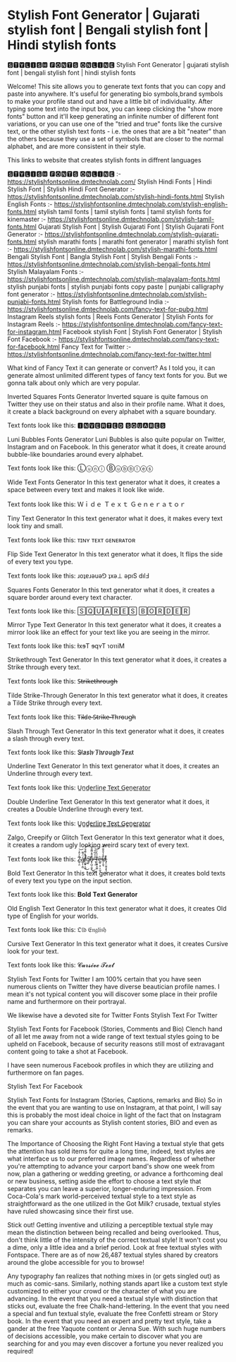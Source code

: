 # Stylish Font Generator | Gujarati stylish font | Bengali stylish font | Hindi stylish fonts
🆂🆃🆈🅻🅸🆂🅷 🅵🅾🅽🆃🆂 🅾🅽🅻🅸🅽🅴 Stylish Font Generator | gujarati stylish font | bengali stylish font | hindi stylish fonts

Welcome! This site allows you to generate text fonts that you can copy and paste into anywhere. It's useful for generating bio symbols,brand symbols to make your profile stand out and have a little bit of individuality. After typing some text into the input box, you can keep clicking the "show more fonts" button and it'll keep generating an infinite number of different font variations, or you can use one of the "tried and true" fonts like the cursive text, or the other stylish text fonts - i.e. the ones that are a bit "neater" than the others because they use a set of symbols that are closer to the normal alphabet, and are more consistent in their style.

This links to website that creates stylish fonts in diffrent languages 

🆂🆃🆈🅻🅸🆂🅷 🅵🅾🅽🆃🆂 🅾🅽🅻🅸🅽🅴 :- https://stylishfontsonline.dmtechnolab.com/
Stylish Hindi Fonts | Hindi Stylish Font | Stylish Hindi Font Generator :- https://stylishfontsonline.dmtechnolab.com/stylish-hindi-fonts.html
Stylish English Fonts :- https://stylishfontsonline.dmtechnolab.com/stylish-english-fonts.html
stylish tamil fonts | tamil stylish fonts | tamil stylish fonts for kinemaster :- https://stylishfontsonline.dmtechnolab.com/stylish-tamil-fonts.html
Gujarati Stylish Font | Stylish Gujarati Font | Stylish Gujarati Font Generator :- https://stylishfontsonline.dmtechnolab.com/stylish-gujarati-fonts.html
stylish marathi fonts | marathi font generator | marathi stylish font :- https://stylishfontsonline.dmtechnolab.com/stylish-marathi-fonts.html
Bengali Stylish Font | Bangla Stylish Font | Stylish Bengali Fonts :- https://stylishfontsonline.dmtechnolab.com/stylish-bengali-fonts.html
Stylish Malayalam Fonts :- https://stylishfontsonline.dmtechnolab.com/stylish-malayalam-fonts.html
stylish punjabi fonts | stylish punjabi fonts copy paste | punjabi calligraphy font generator :- https://stylishfontsonline.dmtechnolab.com/stylish-punjabi-fonts.html
Stylish fonts for Battleground India :- https://stylishfontsonline.dmtechnolab.com/fancy-text-for-pubg.html
Instagram Reels stylish fonts | Reels Fonts Generator | Stylish Fonts for Instagram Reels :- https://stylishfontsonline.dmtechnolab.com/fancy-text-for-instagram.html
Facebook stylish Font | Stylish Font Generator | Stylish Font Facebook :- https://stylishfontsonline.dmtechnolab.com/fancy-text-for-facebook.html
Fancy Text for Twitter :- https://stylishfontsonline.dmtechnolab.com/fancy-text-for-twitter.html


What kind of Fancy Text it can generate or convert?
As I told you, it can generate almost unlimited different types of fancy text fonts for you. But we gonna talk about only which are very popular.


Inverted Squares Fonts Generator
Inverted square is quite famous on Twitter they use on their status and also in their profile name. What it does, it create a black background on every alphabet with a square boundary.

Text fonts look like this: 🅸🅽🆅🅴🆁🆃🅴🅳 🆂🆀🆄🅰🆁🅴🆂


Luni Bubbles Fonts Generator
Luni Bubbles is also quite popular on Twitter, Instagram and on Facebook. In this generator what it does, it create around bubble-like boundaries around every alphabet.

Text fonts look like this: Ⓛⓤⓝⓘ Ⓑⓤⓑⓑⓛⓔⓢ

Wide Text Fonts Generator
In this text generator what it does, it creates a space between every text and makes it look like wide.

Text fonts look like this: Ｗｉｄｅ Ｔｅｘｔ Ｇｅｎｅｒａｔｏｒ


Tiny Text Generator
In this text generator what it does, it makes every text look tiny and small.

Text fonts look like this: ᴛɪɴʏ ᴛᴇxᴛ ɢᴇɴᴇʀᴀᴛᴏʀ
 
 
Flip Side Text Generator
In this text generator what it does, It flips the side of every text you type.

Text fonts look like this: ɹoʇɐɹǝuǝ⅁ ʇxǝ⊥ ǝpıS dılℲ


Squares Fonts Generator
In this text generator what it does, it creates a square border around every text character.

Text fonts look like this: 🅂🅀🅄🄰🅁🄴🅂 🄱🄾🅁🄳🄴🅁


Mirror Type Text Generator
In this text generator what it does, it creates a mirror look like an effect for your text like you are seeing in the mirror.

Text fonts look like this: ƚxɘT ɘqʏT ɿoɿɿiM


Strikethrough Text Generator
In this text generator what it does, it creates a Strike through every text.

Text fonts look like this: S̶t̶r̶i̶k̶e̶t̶h̶r̶o̶u̶g̶h̶


Tilde Strike-Through Generator
In this text generator what it does, it creates a Tilde Strike through every text.

Text fonts look like this: T̴i̴l̴d̴e̴ ̴S̴t̴r̴i̴k̴e̴-̴T̴h̴r̴o̴u̴g̴h̴


Slash Through Text Generator
In this text generator what it does, it creates a slash through every text.

Text fonts look like this: S̷l̷a̷s̷h̷ ̷T̷h̷r̷o̷u̷g̷h̷ ̷T̷e̷x̷t̷


Underline Text Generator
In this text generator what it does, it creates an Underline through every text.

Text fonts look like this: U̲n̲d̲e̲r̲l̲i̲n̲e̲ ̲T̲e̲x̲t̲ ̲G̲e̲n̲e̲r̲a̲t̲o̲r̲


Double Underline Text Generator
In this text generator what it does, it creates a Double Underline through every text.

Text fonts look like this: U̳n̳d̳e̳r̳l̳i̳n̳e̳ ̳T̳e̳x̳t̳ ̳G̳e̳n̳e̳r̳a̳t̳o̳r̳


Zalgo, Creepify or Glitch Text Generator
In this text generator what it does, it creates a random ugly looking weird scary text of every text.

Text fonts look like this: Z̴̰̦̯̄̓̎̾͝á̸̺͎̜̭̫̈́͌̕ļ̸̛͚̟͎͖̐̀͌́̆̉̚͜͝g̸̫͠ō̵̢̜̺̦̬̮̐̎̽͌̑̎̕͜͜͠ͅ ̶̢̦̼͂̀̓͆̐͝T̶̨͙͍̥͚̜͐̉̇͐e̵͚̹͕̠̣̜̰̞͛̕x̸̜̖̱͉̏̽̒̽̂͊̿͝t̵̡̠̤̱͈͙̙̘̤̥͊


Bold Text Generator
In this text generator what it does, it creates bold texts of every text you type on the input section.

Text fonts look like this: 𝐁𝐨𝐥𝐝 𝐓𝐞𝐱𝐭 𝐆𝐞𝐧𝐞𝐫𝐚𝐭𝐨𝐫


Old English Text Generator
In this text generator what it does, it creates Old type of English for your worlds.

Text fonts look like this: 𝔒𝔩𝔡 𝔈𝔫𝔤𝔩𝔦𝔰𝔥


Cursive Text Generator
In this text generator what it does, it creates Cursive look for your text.

Text fonts look like this: 𝓒𝓾𝓻𝓼𝓲𝓿𝓮 𝓣𝓮𝔁𝓽


Stylish Text Fonts for Twitter
I am 100% certain that you have seen numerous clients on Twitter they have diverse beautician profile names. I mean it's not typical content you will discover some place in their profile name and furthermore on their portrayal.

We likewise have a devoted site for Twitter Fonts Stylish Text For Twitter


Stylish Text Fonts for Facebook (Stories, Comments and Bio)
Clench hand of all let me away from not a wide range of text textual styles going to be upheld on Facebook, because of security reasons still most of extravagant content going to take a shot at Facebook.

I have seen numerous Facebook profiles in which they are utilizing and furthermore on fan pages.

Stylish Text For Facebook


Stylish Text Fonts for Instagram (Stories, Captions, remarks and Bio)
So in the event that you are wanting to use on Instagram, at that point, I will say this is probably the most ideal choice in light of the fact that on Instagram you can share your accounts as Stylish content stories, BIO and even as remarks.


The Importance of Choosing the Right Font
Having a textual style that gets the attention has sold items for quite a long time, indeed, text styles are what interface us to our preferred image names. Regardless of whether you're attempting to advance your carport band's show one week from now, plan a gathering or wedding greeting, or advance a forthcoming deal or new business, setting aside the effort to choose a text style that separates you can leave a superior, longer-enduring impression. From Coca-Cola's mark world-perceived textual style to a text style as straightforward as the one utilized in the Got Milk? crusade, textual styles have ruled showcasing since their first use.


Stick out! Getting inventive and utilizing a perceptible textual style may mean the distinction between being recalled and being overlooked. Thus, don't think little of the intensity of the correct textual style! It won't cost you a dime, only a little idea and a brief period. Look at free textual styles with Fontspace. There are as of now 26,487 textual styles shared by creators around the globe accessible for you to browse!


Any typography fan realizes that nothing mixes in (or gets singled out) as much as comic-sans. Similarly, nothing stands apart like a custom text style customized to either your crowd or the character of what you are advancing. In the event that you need a textual style with distinction that sticks out, evaluate the free Chalk-hand-lettering. In the event that you need a special and fun textual style, evaluate the free Confetti stream or Story book. In the event that you need an expert and pretty text style, take a gander at the free Yaquote content or Jenna Sue. With such huge numbers of decisions accessible, you make certain to discover what you are searching for and you may even discover a fortune you never realized you required!
